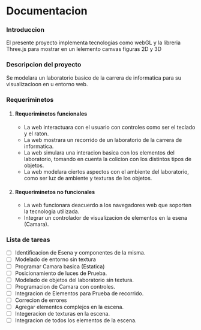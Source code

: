 # Documentacion

### Introduccion

El presente proyecto implementa tecnologias como webGL y la libreria Three.js para mostrar en un lelemento camvas figuras 2D y 3D

### Descripcion del proyecto

Se modelara un laboratorio basico de la carrera de informatica para su visualizacioon en u entorno web.

### Requeriminetos

1. #### Requeriminetos funcionales

   * La web interactuara con el usuario con controles como ser el teclado y el raton.
   * La web mostrara un recorrido de un laboratorio de la carrera de informatica.
   * La web simulara una interacion basica con los elementos del laboratorio, tomando en cuenta la colicion con los distintos tipos de objetos.
   * La web modelara ciertos aspectos con el ambiente del laboratorio, como ser luz de ambiente y texturas de los objetos.
2. #### Requeriminetos no funcionales

   * La web funcionara deacuerdo a los navegadores web que soporten la tecnologia utilizada.
   * Integrar un controlador de visualizacion de elementos en la esena (Camara).

### Lista de tareas

* [ ] Identificacion de Esena y componentes de la misma.
* [ ] Modelado de entorno sin textura
* [ ] Programar Camara basica (Estatica)
* [ ] Posicionamiento de luces de Prueba.
* [ ] Modelado de objetos del laboratorio sin textura.
* [ ] Programacion de Camara con controles.
* [ ] Integracion de Elementos para Prueba de recorrido.
* [ ] Correcion de errores
* [ ] Agregar elementos complejos en la escena.
* [ ] Integeracion de texturas en la escena.
* [ ] Integracion de todos los elementos de la escena.
